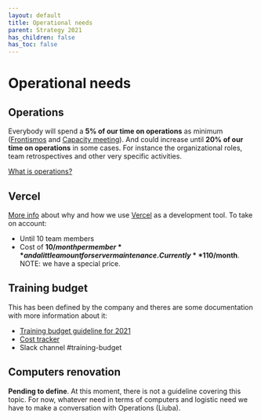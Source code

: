 ```yaml
---
layout: default
title: Operational needs
parent: Strategy 2021
has_children: false
has_toc: false
---
```


# Operational needs

## Operations

Everybody will spend a **5% of our time on operations** as minimum ([Frontismos](/docs/recurrent-activities/frontismos-meetings) and [Capacity meeting](/docs/recurrent-activities/capacity-meetings)).
And could increase until **20% of our time on operations** in some cases. For instance the organizational roles, team retrospectives and other very specific activities.

[What is operations?](https://vizzuality.slack.com/archives/CQJSJU6VC/p1612188008027200)

## Vercel

[More info](/docs/guidelines/vercel) about why and how we use [Vercel]() as a development tool. To take on account:

- Until 10 team members
- Cost of **10$/month per member** and a little amount for server maintenance. Currently **110$/month**. NOTE: we have a special price.

## Training budget

This has been defined by the company and theres are some documentation with more information about it:

* [Training budget guideline for 2021](https://vizzuality.github.io/playbook/guidelines/Training-Budget-2021.html)
* [Cost tracker](https://docs.google.com/spreadsheets/d/1tRvRYZ3zhjOtKImu6AFILTDYP1TO4F65Fm_vOj4fnhA/edit#gid=0)
* Slack channel #training-budget

## Computers renovation

**Pending to define**. At this moment, there is not a guideline covering this topic. For now, whatever need in terms of computers and logistic need we have to make a conversation with Operations (Liuba).